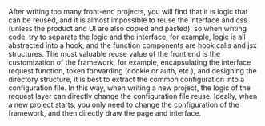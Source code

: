After writing too many front-end projects, you will find that it is logic that can be reused, and it is almost impossible to reuse the interface and css (unless the product and UI are also copied and pasted), so when writing code, try to separate the logic and the interface, for example, logic is all abstracted into a hook, and the function components are hook calls and jsx structures.
The most valuable reuse value of the front end is the customization of the framework, for example, encapsulating the interface request function, token forwarding (cookie or auth, etc.), and designing the directory structure, it is best to extract the common configuration into a configuration file. In this way, when writing a new project, the logic of the request layer can directly change the configuration file reuse.
Ideally, when a new project starts, you only need to change the configuration of the framework, and then directly draw the page and interface.